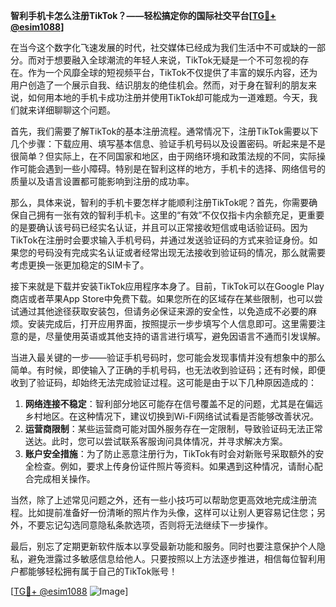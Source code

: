 **智利手机卡怎么注册TikTok？——轻松搞定你的国际社交平台[[TG💪+ @esim1088](https://t.me/s/esim1088)]**

在当今这个数字化飞速发展的时代，社交媒体已经成为我们生活中不可或缺的一部分。而对于想要融入全球潮流的年轻人来说，TikTok无疑是一个不可忽视的存在。作为一个风靡全球的短视频平台，TikTok不仅提供了丰富的娱乐内容，还为用户创造了一个展示自我、结识朋友的绝佳机会。然而，对于身在智利的朋友来说，如何用本地的手机卡成功注册并使用TikTok却可能成为一道难题。今天，我们就来详细聊聊这个问题。

首先，我们需要了解TikTok的基本注册流程。通常情况下，注册TikTok需要以下几个步骤：下载应用、填写基本信息、验证手机号码以及设置密码。听起来是不是很简单？但实际上，在不同国家和地区，由于网络环境和政策法规的不同，实际操作可能会遇到一些小障碍。特别是在智利这样的地方，手机卡的选择、网络信号的质量以及语言设置都可能影响到注册的成功率。

那么，具体来说，智利的手机卡要怎样才能顺利注册TikTok呢？首先，你需要确保自己拥有一张有效的智利手机卡。这里的“有效”不仅仅指卡内余额充足，更重要的是要确认该号码已经实名认证，并且可以正常接收短信或电话验证码。因为TikTok在注册时会要求输入手机号码，并通过发送验证码的方式来验证身份。如果您的号码没有完成实名认证或者经常出现无法接收到验证码的情况，那么就需要考虑更换一张更加稳定的SIM卡了。

接下来就是下载并安装TikTok应用程序本身了。目前，TikTok可以在Google Play商店或者苹果App Store中免费下载。如果您所在的区域存在某些限制，也可以尝试通过其他途径获取安装包，但请务必保证来源的安全性，以免造成不必要的麻烦。安装完成后，打开应用界面，按照提示一步步填写个人信息即可。这里需要注意的是，尽量使用英语或其他支持的语言进行填写，避免因语言不通而引发误解。

当进入最关键的一步——验证手机号码时，您可能会发现事情并没有想象中的那么简单。有时候，即使输入了正确的手机号码，也无法收到验证码；还有时候，即便收到了验证码，却始终无法完成验证过程。这可能是由于以下几种原因造成的：

1. **网络连接不稳定**：智利部分地区可能存在信号覆盖不足的问题，尤其是在偏远乡村地区。在这种情况下，建议切换到Wi-Fi网络试试看是否能够改善状况。
2. **运营商限制**：某些运营商可能对国外服务存在一定限制，导致验证码无法正常送达。此时，您可以尝试联系客服询问具体情况，并寻求解决方案。
3. **账户安全措施**：为了防止恶意注册行为，TikTok有时会对新账号采取额外的安全检查。例如，要求上传身份证件照片等资料。如果遇到这种情况，请耐心配合完成相关操作。

当然，除了上述常见问题之外，还有一些小技巧可以帮助您更高效地完成注册流程。比如提前准备好一份清晰的照片作为头像，这样可以让别人更容易记住您；另外，不要忘记勾选同意隐私条款选项，否则将无法继续下一步操作。

最后，别忘了定期更新软件版本以享受最新功能和服务。同时也要注意保护个人隐私，避免泄露过多敏感信息给他人。只要按照以上方法逐步推进，相信每位智利用户都能够轻松拥有属于自己的TikTok账号！

[[TG💪+ @esim1088](https://t.me/s/esim1088) ![Image](https://i.postimg.cc/4NQfJmqS/Snipaste-2025-05-13-00-14-12.png)]